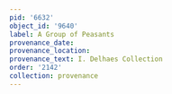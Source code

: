 ```yaml
---
pid: '6632'
object_id: '9640'
label: A Group of Peasants
provenance_date:
provenance_location:
provenance_text: I. Delhaes Collection
order: '2142'
collection: provenance
---
```

